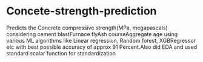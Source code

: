 # Concete-strength-prediction
Predicts the Concrete compressive strength(MPa, megapascals) considering cement blastFurnace flyAsh courseAggregate age using various ML algorithms like Linear regression, Random forest, XGBRegressor etc with best possible accuracy of approx 91 Percent.Also did EDA and used standard scalar function for standardization
